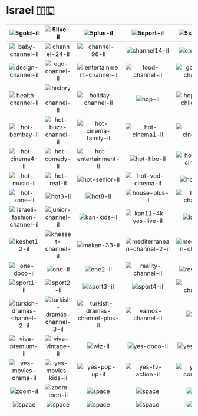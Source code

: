 # Israel 🇮🇱

| ![5gold-il] | ![5live-il] | ![5plus-il] | ![5sport-il] | ![5sport4k-il] | ![5stars-il] |
|:---:|:---:|:---:|:---:|:---:|:---:|
| ![baby-channel-il] | ![channel-24-il] | ![channel-98-il] | ![channel14-il] | ![channel9-il] | ![conversation-channel-il] |
| ![design-channel-il] | ![ego-channel-il] | ![entertainment-channel-il] | ![food-channel-il] | ![good-life-channel-il] | ![hala-tv-il] |
| ![health-channel-il] | ![history-channel-il] | ![holiday-channel-il] | ![hop-il] | ![hop-israeli-childhood-il] | ![hot-bollywood-il] |
| ![hot-bombay-il] | ![hot-buzz-channel-il] | ![hot-cinema-family-il] | ![hot-cinema1-il] | ![hot-cinema2-il] | ![hot-cinema3-il] |
| ![hot-cinema4-il] | ![hot-comedy-il] | ![hot-entertainment-il] | ![hot-hbo-il] | ![hot-israeli-cinema-il] | ![hot-lolly-il] |
| ![hot-music-il] | ![hot-real-il] | ![hot-senior-il] | ![hot-vod-cinema-il] | ![hot-vod-il] | ![hot-vod-young-il] |
| ![hot-zone-il] | ![hot3-il] | ![hot8-il] | ![house-plus-il] | ![humor-channel-il] | ![i24-news-il] |
| ![israeli-fashion-channel-il] | ![junior-channel-il] | ![kan-kids-il] | ![kan11-4k-yes-live-il] | ![kan11-il] | ![kan11-yes-live-il] |
| ![keshet12-il] | ![knesset-channel-il] | ![makan-33-il] | ![mediterranean-channel-2-il] | ![mediterranean-channel-il] | ![mediterranean-channel-plus-il] |
| ![one-doco-il] | ![one-il] | ![one2-il] | ![reality-channel-il] | ![reshet13-il] | ![shopping-channel-il] |
| ![sport1-il] | ![sport2-il] | ![sport3-il] | ![sport4-il] | ![star-channel-il] | ![travel-channel-il] |
| ![turkish-dramas-channel-2-il] | ![turkish-dramas-channel-3-il] | ![turkish-dramas-channel-plus-il] | ![vamos-channel-il] | ![viva-il] | ![viva-plus-il] |
| ![viva-premium-il] | ![viva-vintage-il] | ![wiz-il] | ![yes-doco-il] | ![yes-israel-il] | ![yes-movies-action-il] |
| ![yes-movies-drama-il] | ![yes-movies-kids-il] | ![yes-pop-up-il] | ![yes-tv-action-il] | ![yes-tv-comedy-il] | ![yes-tv-drama-il] |
| ![zoom-il] | ![zoom-toon-il] | ![space] | ![space] | ![space] | ![space] |
| ![space]| ![space]| ![space]| ![space]| ![space]| ![space]|


[5gold-il]:5gold-il.png
[5live-il]:5live-il.png
[5plus-il]:5plus-il.png
[5sport-il]:5sport-il.png
[5sport4k-il]:5sport4k-il.png
[5stars-il]:5stars-il.png
[baby-channel-il]:baby-channel-il.png
[channel-24-il]:channel-24-il.png
[channel-98-il]:channel-98-il.png
[channel14-il]:channel14-il.png
[channel9-il]:channel9-il.png
[conversation-channel-il]:conversation-channel-il.png
[design-channel-il]:design-channel-il.png
[ego-channel-il]:ego-channel-il.png
[entertainment-channel-il]:entertainment-channel-il.png
[food-channel-il]:food-channel-il.png
[good-life-channel-il]:good-life-channel-il.png
[hala-tv-il]:hala-tv-il.png
[health-channel-il]:health-channel-il.png
[history-channel-il]:history-channel-il.png
[holiday-channel-il]:holiday-channel-il.png
[hop-il]:hop-il.png
[hop-israeli-childhood-il]:hop-israeli-childhood-il.png
[hot-bollywood-il]:hot-bollywood-il.png
[hot-bombay-il]:hot-bombay-il.png
[hot-buzz-channel-il]:hot-buzz-channel-il.png
[hot-cinema-family-il]:hot-cinema-family-il.png
[hot-cinema1-il]:hot-cinema1-il.png
[hot-cinema2-il]:hot-cinema2-il.png
[hot-cinema3-il]:hot-cinema3-il.png
[hot-cinema4-il]:hot-cinema4-il.png
[hot-comedy-il]:hot-comedy-il.png
[hot-entertainment-il]:hot-entertainment-il.png
[hot-hbo-il]:hot-hbo-il.png
[hot-israeli-cinema-il]:hot-israeli-cinema-il.png
[hot-lolly-il]:hot-lolly-il.png
[hot-music-il]:hot-music-il.png
[hot-real-il]:hot-real-il.png
[hot-senior-il]:hot-senior-il.png
[hot-vod-cinema-il]:hot-vod-cinema-il.png
[hot-vod-il]:hot-vod-il.png
[hot-vod-young-il]:hot-vod-young-il.png
[hot-zone-il]:hot-zone-il.png
[hot3-il]:hot3-il.png
[hot8-il]:hot8-il.png
[house-plus-il]:house-plus-il.png
[humor-channel-il]:humor-channel-il.png
[i24-news-il]:i24-news-il.png
[israeli-fashion-channel-il]:israeli-fashion-channel-il.png
[junior-channel-il]:junior-channel-il.png
[kan-kids-il]:kan-kids-il.png
[kan11-4k-yes-live-il]:kan11-4k-yes-live-il.png
[kan11-il]:kan11-il.png
[kan11-yes-live-il]:kan11-yes-live-il.png
[keshet12-il]:keshet12-il.png
[knesset-channel-il]:knesset-channel-il.png
[makan-33-il]:makan-33-il.png
[mediterranean-channel-2-il]:mediterranean-channel-2-il.png
[mediterranean-channel-il]:mediterranean-channel-il.png
[mediterranean-channel-plus-il]:mediterranean-channel-plus-il.png
[one-doco-il]:one-doco-il.png
[one-il]:one-il.png
[one2-il]:one2-il.png
[reality-channel-il]:reality-channel-il.png
[reshet13-il]:reshet13-il.png
[shopping-channel-il]:shopping-channel-il.png
[sport1-il]:sport1-il.png
[sport2-il]:sport2-il.png
[sport3-il]:sport3-il.png
[sport4-il]:sport4-il.png
[star-channel-il]:star-channel-il.png
[travel-channel-il]:travel-channel-il.png
[turkish-dramas-channel-2-il]:turkish-dramas-channel-2-il.png
[turkish-dramas-channel-3-il]:turkish-dramas-channel-3-il.png
[turkish-dramas-channel-plus-il]:turkish-dramas-channel-plus-il.png
[vamos-channel-il]:vamos-channel-il.png
[viva-il]:viva-il.png
[viva-plus-il]:viva-plus-il.png
[viva-premium-il]:viva-premium-il.png
[viva-vintage-il]:viva-vintage-il.png
[wiz-il]:wiz-il.png
[yes-doco-il]:yes-doco-il.png
[yes-israel-il]:yes-israel-il.png
[yes-movies-action-il]:yes-movies-action-il.png
[yes-movies-drama-il]:yes-movies-drama-il.png
[yes-movies-kids-il]:yes-movies-kids-il.png
[yes-pop-up-il]:yes-pop-up-il.png
[yes-tv-action-il]:yes-tv-action-il.png
[yes-tv-comedy-il]:yes-tv-comedy-il.png
[yes-tv-drama-il]:yes-tv-drama-il.png
[zoom-il]:zoom-il.png
[zoom-toon-il]:zoom-toon-il.png

[space]:../../misc/space-1500.png "Space"

